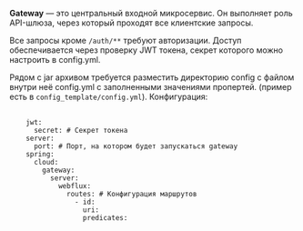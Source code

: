 <b>Gateway</b> — это центральный входной микросервис.
Он выполняет роль API-шлюза, через который проходят все клиентские запросы.

Все запросы кроме <code>/auth/**</code> требуют авторизации.
Доступ обеспечивается через проверку JWT токена, секрет которого можно настроить в config.yml.

Рядом с jar архивом требуется разместить директорию config с файлом внутри неё config.yml с заполненными значениями пропертей. (пример есть в <code>config_template/config.yml</code>).
Конфигурация:
<pre>
  <code>
    jwt:
      secret: # Секрет токена
    server:
      port: # Порт, на котором будет запускаться gateway
    spring:
      cloud:
        gateway:
          server:
            webflux:
              routes: # Конфигурация маршрутов
                - id:
                  uri:
                  predicates:
  </code>
</pre>
